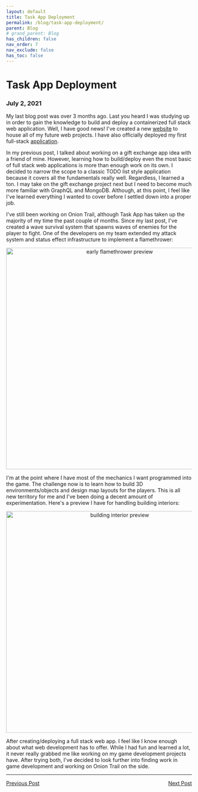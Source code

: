 ```yaml
---
layout: default
title: Task App Deployment
permalink: /blog/task-app-deployment/
parent: Blog
# grand_parent: Blog
has_children: false
nav_order: 7
nav_exclude: false
has_toc: false
---
```


# Task App Deployment

### July 2, 2021

My last blog post was over 3 months ago. Last you heard I was studying up in order to gain the knowledge to build and deploy a containerized full stack web application. Well, I have good news! I've created a new [website](https://paulsprojects.xyz) to house all of my future web projects. I have also officially deployed my first full-stack [application](https://taskapp.paulsprojects.xyz).

In my previous post, I talked about working on a gift exchange app idea with a friend of mine. However, learning how to build/deploy even the most basic of full stack web applications is more than enough work on its own. I decided to narrow the scope to a classic TODO list style application because it covers all the fundamentals really well. Regardless, I learned a ton. I may take on the gift exchange project next but I need to become much more familiar with GraphQL and MongoDB. Although, at this point, I feel like I've learned everything I wanted to cover before I settled down into a proper job.

I've still been working on Onion Trail, although Task App has taken up the majority of my time the past couple of months. Since my last post, I've created a wave survival system that spawns waves of enemies for the player to fight. One of the developers on my team extended my attack system and status effect infrastructure to implement a flamethrower:

<p align="center">
    <img src="/assets/images/onion-trail/war-and-peace-system/weaponUI.gif" alt="early flamethrower preview" width=600px/>
</p>

I'm at the point where I have most of the mechanics I want programmed into the game. The challenge now is to learn how to build 3D environments/objects and design map layouts for the players. This is all new territory for me and I've been doing a decent amount of experimentation. Here's a preview I have for handling building interiors:

<p align="center">
    <img src="/assets/images/onion-trail/miscellaneous/building-interior.gif" alt="building interior preview" width=600px/>
</p>

After creating/deploying a full stack web app. I feel like I know enough about what web development has to offer. While I had fun and learned a lot, it never really grabbed me like working on my game development projects have. After trying both, I've decided to look further into finding work in game development and working on Onion Trail on the side.

<hr>
<span style="text-align: left"><a href="/blog/gift-exchange-project">Previous Post</a></span>
<span style="float: right"><a href="/blog/unity-developer-job">Next Post</a></span>
